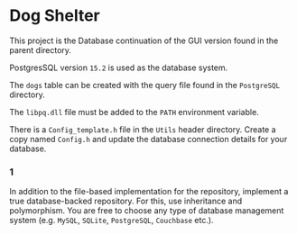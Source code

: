 # Dog Shelter
This project is the Database continuation of the GUI version found in the parent directory.

PostgresSQL version `15.2` is used as the database system.

The `dogs` table can be created with the query file found in the `PostgreSQL` directory.

The `libpq.dll` file must be added to the `PATH` environment variable.

There is a `Config_template.h` file in the `Utils` header directory. Create a copy named `Config.h` and update the database connection details for your database.

### 1
In addition to the file-based implementation for the repository, implement a true database-backed repository. For this, use inheritance and polymorphism. You are free to choose any type of database management system (e.g. `MySQL`, `SQLite`, `PostgreSQL`, `Couchbase` etc.).
